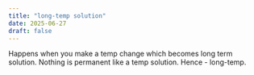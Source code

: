 ```yaml
---
title: "long-temp solution"
date: 2025-06-27
draft: false
---
```

Happens when you make a temp change which becomes long term solution. Nothing is permanent like a temp solution. Hence - long-temp.

